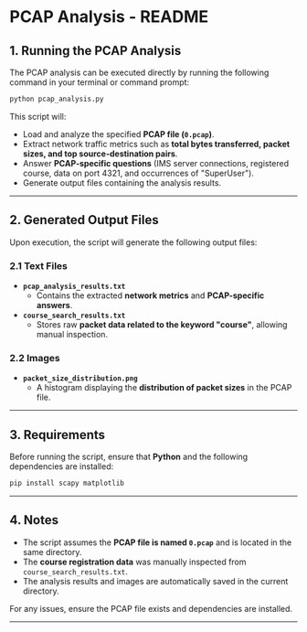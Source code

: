 # **PCAP Analysis - README**

## **1. Running the PCAP Analysis**
The PCAP analysis can be executed directly by running the following command in your terminal or command prompt:

```sh
python pcap_analysis.py
```

This script will:
- Load and analyze the specified **PCAP file (`0.pcap`)**.
- Extract network traffic metrics such as **total bytes transferred, packet sizes, and top source-destination pairs**.
- Answer **PCAP-specific questions** (IMS server connections, registered course, data on port 4321, and occurrences of "SuperUser").
- Generate output files containing the analysis results.

---

## **2. Generated Output Files**
Upon execution, the script will generate the following output files:

### **2.1 Text Files**
- **`pcap_analysis_results.txt`**
  - Contains the extracted **network metrics** and **PCAP-specific answers**.
- **`course_search_results.txt`**
  - Stores raw **packet data related to the keyword "course"**, allowing manual inspection.

### **2.2 Images**
- **`packet_size_distribution.png`**
  - A histogram displaying the **distribution of packet sizes** in the PCAP file.

---

## **3. Requirements**
Before running the script, ensure that **Python** and the following dependencies are installed:

```sh
pip install scapy matplotlib
```

---

## **4. Notes**
- The script assumes the **PCAP file is named `0.pcap`** and is located in the same directory.
- The **course registration data** was manually inspected from `course_search_results.txt`.
- The analysis results and images are automatically saved in the current directory.

For any issues, ensure the PCAP file exists and dependencies are installed.

---

